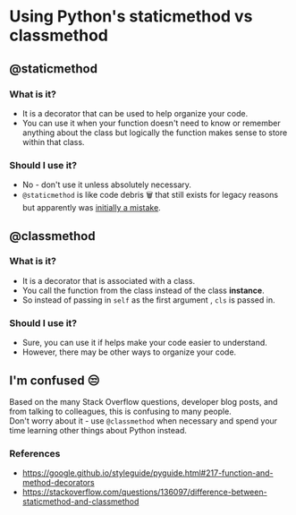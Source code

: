# Using Python's staticmethod vs classmethod
  
  
## @staticmethod
### What is it?
* It is a decorator that can be used to help organize your code.
* You can use it when your function doesn't need to know or remember anything about the class but logically the function makes sense to store within that class.
### Should I use it?
* No - don't use it unless absolutely necessary. 
* `@staticmethod` is like code debris :wastebasket: that still exists for legacy reasons but apparently was [initially a mistake](https://mail.python.org/pipermail/python-ideas/2016-July/041189.html).
  
    
## @classmethod
### What is it?
* It is a decorator that is associated with a class. 
* You call the function from the class instead of the class **instance**.
* So instead of passing in `self` as the first argument , `cls` is passed in.
### Should I use it?
* Sure, you can use it if helps make your code easier to understand.
* However, there may be other ways to organize your code. 
  
    
## I'm confused :unamused:
Based on the many Stack Overflow questions, developer blog posts, and from talking to colleagues, this is confusing to many people.  
Don't worry about it - use `@classmethod` when necessary and spend your time learning other things about Python instead.



### References
* https://google.github.io/styleguide/pyguide.html#217-function-and-method-decorators
* https://stackoverflow.com/questions/136097/difference-between-staticmethod-and-classmethod